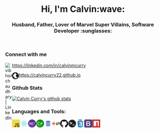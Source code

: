 <h1 align="center">Hi, I'm Calvin:wave:</h1>
<h3 align="center">Husband, Father, Lover of Marvel Super Villains, Software Developer :sunglasses:</h3>
<br>

### Connect with me

[<img align="left" alt="vibhorchaudhary | LinkedIn" width="22px" src="https://cdn.jsdelivr.net/npm/simple-icons@v3/icons/linkedin.svg" />][linkedin]  <a href="https://linkedin.com/in/calvinmcurry">https://linkedin.com/in/calvinmcurry</a>
                                                                                                                                                                                                                                                                      
[<img align="left" alt="vibhorchaudhary | XDA Developers" width="22px" src="https://raw.githubusercontent.com/iconic/open-iconic/master/svg/globe.svg" />][website]
<a href="https://calvincurry22.github.io">https://calvincurry22.github.io</a>
<br>

### Github Stats

[![Calvin Curry's github stats](https://github-readme-stats.vercel.app/api?username=calvincurry22&count_private=true&hide=stars,issues,contribs&show_icons=true&theme=blue-green&count_private=true)](https://github.com/anuraghazra/github-readme-stats)
<br>
### Languages and Tools:
<img align="left" alt="JavaScript" width="26px" src="https://raw.githubusercontent.com/github/explore/80688e429a7d4ef2fca1e82350fe8e3517d3494d/topics/javascript/javascript.png" />
<img align="left" alt="React" width="26px" src="https://raw.githubusercontent.com/github/explore/80688e429a7d4ef2fca1e82350fe8e3517d3494d/topics/react/react.png" />
<img align="left" alt=".NET" width="26px" src="https://raw.githubusercontent.com/github/explore/80688e429a7d4ef2fca1e82350fe8e3517d3494d/topics/dotnet/dotnet.png" />
<img align="left" alt="C#" width="26px" src="https://raw.githubusercontent.com/github/explore/80688e429a7d4ef2fca1e82350fe8e3517d3494d/topics/csharp/csharp.png" />
<img align="left" alt="SQL" width="26px" src="https://raw.githubusercontent.com/github/explore/80688e429a7d4ef2fca1e82350fe8e3517d3494d/topics/sql/sql.png" />
<img align="left" alt="Git" width="26px" src="https://raw.githubusercontent.com/github/explore/80688e429a7d4ef2fca1e82350fe8e3517d3494d/topics/git/git.png" />
<img align="left" alt="GitHub" width="26px" src="https://raw.githubusercontent.com/github/explore/78df643247d429f6cc873026c0622819ad797942/topics/github/github.png" />
<img align="left" alt="Terminal" width="26px" src="https://raw.githubusercontent.com/github/explore/80688e429a7d4ef2fca1e82350fe8e3517d3494d/topics/terminal/terminal.png" />
<img align="left" alt="CSS3" width="26px" src="https://raw.githubusercontent.com/github/explore/80688e429a7d4ef2fca1e82350fe8e3517d3494d/topics/css/css.png"/>
<img align="left" alt="Bootstrap" width="26px" src="https://raw.githubusercontent.com/github/explore/80688e429a7d4ef2fca1e82350fe8e3517d3494d/topics/bootstrap/bootstrap.png" />
<img aligh="left" alt="NPM" width="26px" src="https://raw.githubusercontent.com/github/explore/80688e429a7d4ef2fca1e82350fe8e3517d3494d/topics/npm/npm.png" />



[website]: https://calvincurry22.github.io
[linkedin]: https://linkedin.com/in/calvinmcurry
<!--
**calvincurry22/calvincurry22** is a ✨ _special_ ✨ repository because its `README.md` (this file) appears on your GitHub profile.

Here are some ideas to get you started:

- 🔭 I’m currently working on ...
- 🌱 I’m currently learning ...
- 👯 I’m looking to collaborate on ...
- 🤔 I’m looking for help with ...
- 💬 Ask me about ...
- 📫 How to reach me: ...
- 😄 Pronouns: ...
- ⚡ Fun fact: ...
github stats tracker markdown below:
[![Contribution Stats](https://github-contribution-stats.vercel.app/api/?username=calvincurry22)](https://github.com/LordDashMe/github-contribution-stats/)

[![Calvin Curry's github stats](https://github-readme-stats.vercel.app/api?username=calvincurry22&count_private=true&hide=stars&show_icons=true&theme=radical)](https://github.com/anuraghazra/github-readme-stats)

-->
